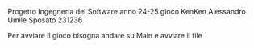 Progetto Ingegneria del Software anno 24-25 gioco KenKen
Alessandro Umile Sposato 231236

Per avviare il gioco bisogna andare su Main e avviare il file